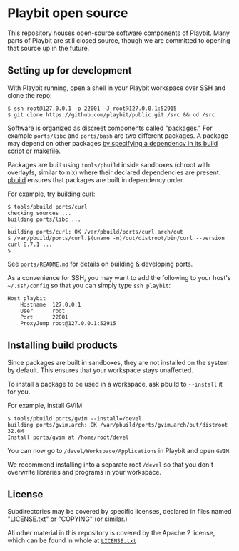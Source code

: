 # Playbit open source

This repository houses open-source software components of Playbit.
Many parts of Playbit are still closed source, though we are committed to opening that source up in the future.


## Setting up for development

With Playbit running, open a shell in your Playbit workspace over SSH and clone the repo:

```
$ ssh root@127.0.0.1 -p 22001 -J root@127.0.0.1:52915
$ git clone https://github.com/playbit/public.git /src && cd /src
```

Software is organized as discreet components called "packages."
For example `ports/libc` and `ports/bash` are two different packages.
A package may depend on other packages [by specifying a dependency in its build script or makefile.](tools/pbuild.md#example)

Packages are built using `tools/pbuild` inside sandboxes (chroot with overlayfs, similar to nix) where their declared dependencies are present. [pbuild](tools/pbuild.md) ensures that packages are built in dependency order.

For example, try building curl:

```
$ tools/pbuild ports/curl
checking sources ...
building ports/libc ...
...
building ports/curl: OK /var/pbuild/ports/curl.arch/out
$ /var/pbuild/ports/curl.$(uname -m)/out/distroot/bin/curl --version
curl 8.7.1 ...
$
```

See [`ports/README.md`](ports/README.md) for details on building & developing ports.

As a convenience for SSH, you may want to add the following to your host's `~/.ssh/config`
so that you can simply type `ssh playbit`:

```
Host playbit
    Hostname  127.0.0.1
    User      root
    Port      22001
    ProxyJump root@127.0.0.1:52915
```


## Installing build products

Since packages are built in sandboxes, they are not installed on the system by default.
This ensures that your workspace stays unaffected.

To install a package to be used in a workspace, ask pbuild to `--install` it for you.

For example, install GVIM:

```
$ tools/pbuild ports/gvim --install=/devel
building ports/gvim.arch: OK /var/pbuild/ports/gvim.arch/out/distroot 32.6M
Install ports/gvim at /home/root/devel
```

You can now go to `/devel/Workspace/Applications` in Playbit and open `GVIM`.

We recommend installing into a separate root `/devel` so that you don't overwrite
libraries and programs in your workspace.


## License

Subdirectories may be covered by specific licenses, declared in files named
"LICENSE.txt" or "COPYING" (or similar.)

All other material in this repository is covered by the Apache 2 license,
which can be found in whole at [`LICENSE.txt`](LICENSE.txt)
